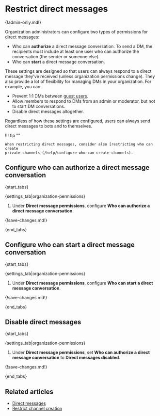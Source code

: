 # Restrict direct messages

{!admin-only.md!}

Organization administrators can configure two types of permissions for [direct
messages](/help/direct-messages):

- Who can **authorize** a direct message conversation. To send a DM, the recipients
  must include at least one user who can authorize the conversation (the sender
  or someone else).
- Who can **start** a direct message conversation.

These settings are designed so that users can always respond to a direct message
they've received (unless organization permissions change). They also provide a
lot of flexibility for managing DMs in your organization. For example, you can:

- Prevent 1:1 DMs between [guest users](/help/guest-users).
- Allow members to respond to DMs from an admin or moderator, but not to start
  DM conversations.
- Disable direct messages altogether.

Regardless of how these settings are configured, users can always send direct messages
to bots and to themselves.

!!! tip ""

    When restricting direct messages, consider also [restricting who can create
    private channels](/help/configure-who-can-create-channels).

## Configure who can authorize a direct message conversation

{start_tabs}

{settings_tab|organization-permissions}

1. Under **Direct message permissions**, configure **Who can authorize a direct
   message conversation**.

{!save-changes.md!}

{end_tabs}

## Configure who can start a direct message conversation

{start_tabs}

{settings_tab|organization-permissions}

1. Under **Direct message permissions**, configure **Who can start a direct
   message conversation**.

{!save-changes.md!}

{end_tabs}

## Disable direct messages

{start_tabs}

{settings_tab|organization-permissions}

1. Under **Direct message permissions**, set **Who can authorize a direct
   message conversation** to **Direct messages disabled**.

{!save-changes.md!}

{end_tabs}

## Related articles

* [Direct messages](/help/direct-messages)
* [Restrict channel creation](/help/configure-who-can-create-channels)
